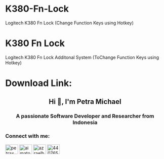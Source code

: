 # K380-Fn-Lock
Logitech K380 Fn Lock (Change Function Keys using Hotkey)

<h1>K380 Fn Lock</h1>
<p>Logitech K380 Fn Lock Additonal System (ToChange Function Keys using Hotkey)</br>
<h1>Download Link:</h1>
<h3></h3>

<h2 align="center">Hi 👋, I'm Petra Michael</h2>
<h3 align="center">A passionate Software Developer and Researcher from Indonesia</h3>

<h3 align="left">Connect with me:</h3>
<p align="left">
<a href="https://twitter.com/petraxmichael" target="blank"><img align="center" src="https://raw.githubusercontent.com/rahuldkjain/github-profile-readme-generator/master/src/images/icons/Social/twitter.svg" alt="petraxmichael" height="30" width="40" /></a>
<a href="https://linkedin.com/in/aimatochysia" target="blank"><img align="center" src="https://raw.githubusercontent.com/rahuldkjain/github-profile-readme-generator/master/src/images/icons/Social/linked-in-alt.svg" alt="aimatochysia" height="30" width="40" /></a>
<a href="https://instagram.com/azraelhael" target="blank"><img align="center" src="https://raw.githubusercontent.com/rahuldkjain/github-profile-readme-generator/master/src/images/icons/Social/instagram.svg" alt="azraelhael" height="30" width="40" /></a>
<a href="https://discord.gg/440765281539850241" target="blank"><img align="center" src="https://raw.githubusercontent.com/rahuldkjain/github-profile-readme-generator/master/src/images/icons/Social/discord.svg" alt="440765281539850241" height="30" width="40" /></a>
</p>
